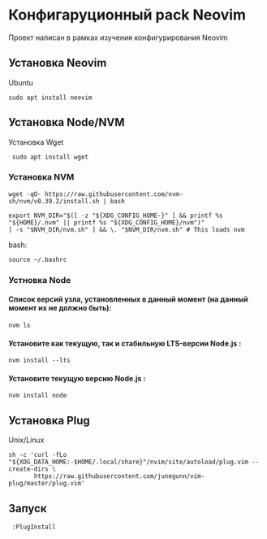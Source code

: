 # Конфигаруционный pack Neovim

Проект написан в рамках изучения конфигурирования Neovim

## Установка Neovim

Ubuntu
```
sudo apt install neovim
```

## Установка Node/NVM

Установка Wget 
```
 sudo apt install wget
```

### Установка NVM
```
wget -qO- https://raw.githubusercontent.com/nvm-sh/nvm/v0.39.2/install.sh | bash
```
```
export NVM_DIR="$([ -z "${XDG_CONFIG_HOME-}" ] && printf %s "${HOME}/.nvm" || printf %s "${XDG_CONFIG_HOME}/nvm")"
[ -s "$NVM_DIR/nvm.sh" ] && \. "$NVM_DIR/nvm.sh" # This loads nvm
```
bash:
``` 
source ~/.bashrc
```

### Устновка Node

#### Список версий узла, установленных в данный момент (на данный момент их не должно быть):
```
nvm ls
```

#### Установите как текущую, так и стабильную LTS-версии Node.js :
```
nvm install --lts
```
#### Установите текущую версию Node.js : 
```
nvm install node
```

## Установка Plug

Unix/Linux
```
sh -c 'curl -fLo "${XDG_DATA_HOME:-$HOME/.local/share}"/nvim/site/autoload/plug.vim --create-dirs \
       https://raw.githubusercontent.com/junegunn/vim-plug/master/plug.vim'
```

## Запуск 

```
 :PlugInstall 
```
